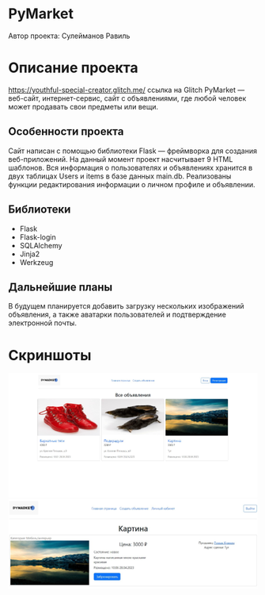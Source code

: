 # PyMarket
Автор проекта: Сулейманов Равиль

# Описание проекта

https://youthful-special-creator.glitch.me/ ссылка на Glitch
PyMarket — веб-сайт, интернет-сервис, сайт с объявлениями, где любой человек может продавать свои предметы или вещи.

## Особенности проекта

Сайт написан с помощью библиотеки Flask — фреймворка для создания веб-приложений. На данный момент проект насчитывает 9 HTML шаблонов. Вся информация о пользователях и объявлениях хранится в двух таблицах Users и items в базе данных main.db.
Реализованы функции редактирования информации о личном профиле и объявлении.

## Библиотеки
* Flask
 * Flask-login
 * SQLAlchemy
 * Jinja2
 * Werkzeug

## Дальнейшие планы
В будущем планируется добавить загрузку нескольких изображений объявления, а также аватарки пользователей и подтверждение электронной почты.

# Скриншоты

!["Главная страница"](static/img/readme_screens/index.jpg?raw=true "Главная страница")
!["Страница товара"](static/img/readme_screens/item.jpg?raw=true "Страница товара")
